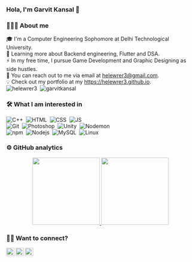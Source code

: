 ### **Hola, I'm Garvit Kansal** 👋

### 👨🏻‍💻 About me
🎓 I'm a Computer Engineering Sophomore at Delhi Technological University.\
🌱 Learning more about Backend engineering, Flutter and DSA.\
⚡ In my free time, I pursue Game Development and Graphic Designing as side hustles.\
💬 You can reach out to me via email at helewrer3@gmail.com.\
💡 Check out my portfolio at my https://helewrer3.github.io. \
![helewrer3](https://cp-logo.vercel.app/codeforces/helewrer3)&nbsp; ![garvitkansal](https://cp-logo.vercel.app/codeforces/garvitkansal)&nbsp;

### 🛠 What I am interested in
![C++](https://img.shields.io/badge/-C++-05122A?style=flat&logo=C%2B%2B)&nbsp; ![HTML](https://img.shields.io/badge/-HTML-05122A?style=flat&logo=HTML5)&nbsp; ![CSS](https://img.shields.io/badge/-CSS-05122A?style=flat&logo=CSS3)&nbsp; ![JS](https://img.shields.io/badge/-JS-05122A?style=flat&logo=JavaScript)&nbsp;\
![Git](https://img.shields.io/badge/-Git-05122A?style=flat&logo=git)&nbsp; ![Photoshop](https://img.shields.io/badge/-Photoshop-05122A?style=flat&logo=adobe-photoshop)&nbsp; ![Unity](https://img.shields.io/badge/-Unity-05122A?style=flat&logo=unity)&nbsp; ![Nodemon](https://img.shields.io/badge/-Nodemon-05122A?style=flat&logo=nodemon)&nbsp;\
![npm](https://img.shields.io/badge/-npm-05122A?style=flat&logo=npm)&nbsp; ![Nodejs](https://img.shields.io/badge/-NodeJS-05122A?style=flat&logo=javascript)&nbsp; ![MySQL](https://img.shields.io/badge/-MySQL-05122A?style=flat&logo=mysql)&nbsp; ![Linux](https://img.shields.io/badge/-Linux-05122A?style=flat&logo=linux)&nbsp;


### ⚙️ GitHub analytics
<p align="center">
<a href="https://github.com/hemangdtu">
  <img height="180em" src="https://github-readme-stats-eight-theta.vercel.app/api?username=helewrer3&show_icons=true&theme=algolia&include_all_commits=true&count_private=true"/>
  <img height="180em" src="https://github-readme-stats-eight-theta.vercel.app/api/top-langs/?username=helewrer3&layout=compact&langs_count=8&theme=algolia"/>
</a>
</p>

### 🤝🏻 Want to connect?
<p align="center">
<a href="https://www.linkedin.com/in/helewrer3/">
  <img align="left" alt="Garvit's LinkedIn" width="22px" src="https://www.flaticon.com/svg/static/icons/svg/1409/1409945.svg" />
</a>
<a href="https://github.com/helewrer3">
  <img align="left" alt="Garvit's GitHub" width="22px" src="https://www.flaticon.com/svg/static/icons/svg/270/270798.svg" />
</a>
<a href="https://www.instagram.com/helewrer.3/">
  <img align="left" alt="Garvit's Instagram" width="22px" src="https://www.flaticon.com/svg/static/icons/svg/1409/1409946.svg" />
</a>
